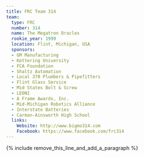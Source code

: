 ```yaml
---
title: FRC Team 314
team:
  type: FRC
  number: 314
  name: The Megatron Oracles
  rookie_year: 1999
  location: Flint, Michigan, USA
  sponsors:
  - GM Manufacturing
  - Kettering University
  - FCA Foundation
  - Shaltz Automation
  - Local 370 Plumbers & Pipefitters
  - Flint Glass Service
  - Mid States Bolt & Screw
  - LEONI
  - A Frame Awards, Inc.
  - Mid-Michigan Robotics Alliance
  - Interstate Batteries
  - Carman-Ainsworth High School
  links:
    Website: http://www.bigmo314.com
    Facebook: https://www.facebook.com/frc314
---
```


{% include remove_this_line_and_add_a_paragraph %}